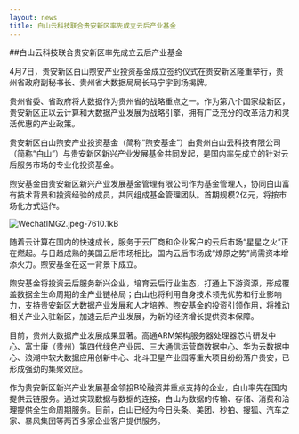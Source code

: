 ```yaml
---
layout: news
title: 白山云科技联合贵安新区率先成立云后产业基金
---
```


##白山云科技联合贵安新区率先成立云后产业基金

4月7日，贵安新区白山煦安产业投资基金成立签约仪式在贵安新区隆重举行，贵州省政府副秘书长、贵州省大数据局局长马宁宇到场揭牌。

贵州省委、省政府将大数据作为贵州省的战略重点之一。作为第八个国家级新区，贵安新区正以云计算和大数据产业发展为战略引擎，拥有广泛充分的改革活力和灵活优惠的产业政策。

贵安新区白山煦安产业投资基金（简称“煦安基金”）由贵州白山云科技有限公司（简称“白山”）与贵安新区新兴产业发展基金共同发起，是国内率先成立的针对云后服务市场的专业化投资基金。

煦安基金由贵安新区新兴产业发展基金管理有限公司作为基金管理人，协同白山富有技术背景和投资经验的成员，共同组成基金管理团队。首期规模2亿元，将按市场化方式运作。

![WechatIMG2.jpeg-7610.1kB][1]

随着云计算在国内的快速成长，服务于云厂商和企业客户的云后市场“星星之火”正在燃起。与日趋成熟的美国云后市场相比，国内云后市场成“燎原之势”尚需资本增添火力。煦安基金在这一背景下成立。

煦安基金将投资云后服务新兴企业，培育云后行业生态，打通上下游资源，形成覆盖数据全生命周期的全产业链格局；白山也将利用自身技术领先优势和行业影响力，支持贵安新区大数据产业发展和人才培养。煦安基金的投资引领作用，将推动相关产业入驻新区，加速云后产业发展，为新的经济增长提供资本保障。

目前，贵州大数据产业发展成果显著。高通ARM架构服务器处理器芯片研发中心、富士康（贵州）第四代绿色产业园、三大通信运营商数据中心、华为云数据中心、浪潮中软大数据应用创新中心、北斗卫星产业园等重大项目纷纷落户贵安，已形成强劲的集聚效应。

作为贵安新区新兴产业发展基金领投B轮融资并重点支持的企业，白山率先在国内提供云链服务。通过实现数据与数据的连接，白山为数据的传输、存储、消费和治理提供全生命周期服务。目前，白山已经为今日头条、美团、秒拍、搜狐、汽车之家、暴风集团等两百多家企业客户提供服务。


  [1]: http://static.zybuluo.com/bsc-jane/g73alxb315lubx8qjjwt0exm/WechatIMG2.jpeg
